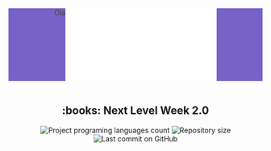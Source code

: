 <div align="center" 
  style="
    background: #7862C8; 
    color: #444;
    height: 15vw;
    display: flex;
    justify-content: center;
  "
> Ola
  <img 
    src="./web/src/assets/images/logo.svg" 
    alt="NextLavelWeek2" 
    title="Proffy"
    width="300"
  />
</div>

<br/>

<h2 align="center"> :books: Next Level Week 2.0 </h2>

<div align="center">
  <img alt="Project programing languages count" src="https://img.shields.io/github/languages/count/Sciencebit/proffy?color=5849BE">
  <img alt="Repository size" src="https://img.shields.io/github/repo-size/Sciencebit/proffy?color=5849BE">
  <img alt="Last commit on GitHub" src="https://img.shields.io/github/last-commit/Sciencebit/proffy?color=5849BE">
</div>
